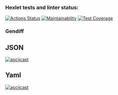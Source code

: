 ### Hexlet tests and linter status:
[![Actions Status](https://github.com/Titonatos/frontend-project-46/actions/workflows/hexlet-check.yml/badge.svg)](https://github.com/Titonatos/frontend-project-46/actions)
[![Maintainability](https://api.codeclimate.com/v1/badges/d4af36644cf8c47e487a/maintainability)](https://codeclimate.com/github/Titonatos/frontend-project-46/maintainability)
[![Test Coverage](https://api.codeclimate.com/v1/badges/d4af36644cf8c47e487a/test_coverage)](https://codeclimate.com/github/Titonatos/frontend-project-46/test_coverage)

### Gendiff
## JSON
[![asciicast](https://asciinema.org/a/u02zDKs9hAJEHf4MnEpfYUFCp.svg)](https://asciinema.org/a/u02zDKs9hAJEHf4MnEpfYUFCp)
## Yaml
[![asciicast](https://asciinema.org/a/fAn4nT4fpzbHKOWhOahnDhmCw.svg)](https://asciinema.org/a/fAn4nT4fpzbHKOWhOahnDhmCw)